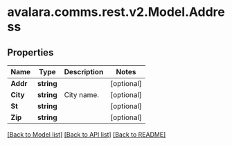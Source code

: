 
# avalara.comms.rest.v2.Model.Address

## Properties

Name | Type | Description | Notes
------------ | ------------- | ------------- | -------------
**Addr** | **string** |  | [optional] 
**City** | **string** | City name. | [optional] 
**St** | **string** |  | [optional] 
**Zip** | **string** |  | [optional] 

[[Back to Model list]](../README.md#documentation-for-models)
[[Back to API list]](../README.md#documentation-for-api-endpoints)
[[Back to README]](../README.md)


